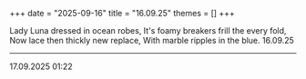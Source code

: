 +++
date = "2025-09-16"
title = "16.09.25"
themes = []
+++

Lady Luna dressed in ocean robes,
It's foamy breakers frill the every fold,
Now lace then thickly new replace,
With marble ripples in the blue.
16.09.25

---

17.09.2025 01:22
